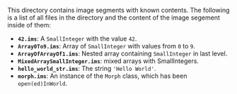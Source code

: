 This directory contains image segments with known contents. The following is a list of all files in the directory and the content of the image segement inside of them:

* **`42.ims`**: A `SmallInteger` with the value `42`.
* **`Array0To9.ims`**: Array of `SmallInteger` with values from `0` to `9`.
* **`ArrayOfArrayOf1.ims`**: Nested array containing `SmallInteger` in last level.
* **`MixedArraySmallInteger.ims`**: mixed arrays with SmallIntegers.
* **`hello_world_str.ims`**: The string `'Hello World'`.
* **`morph.ims`**: An instance of the `Morph` class, which has been `open(ed)InWorld`.

